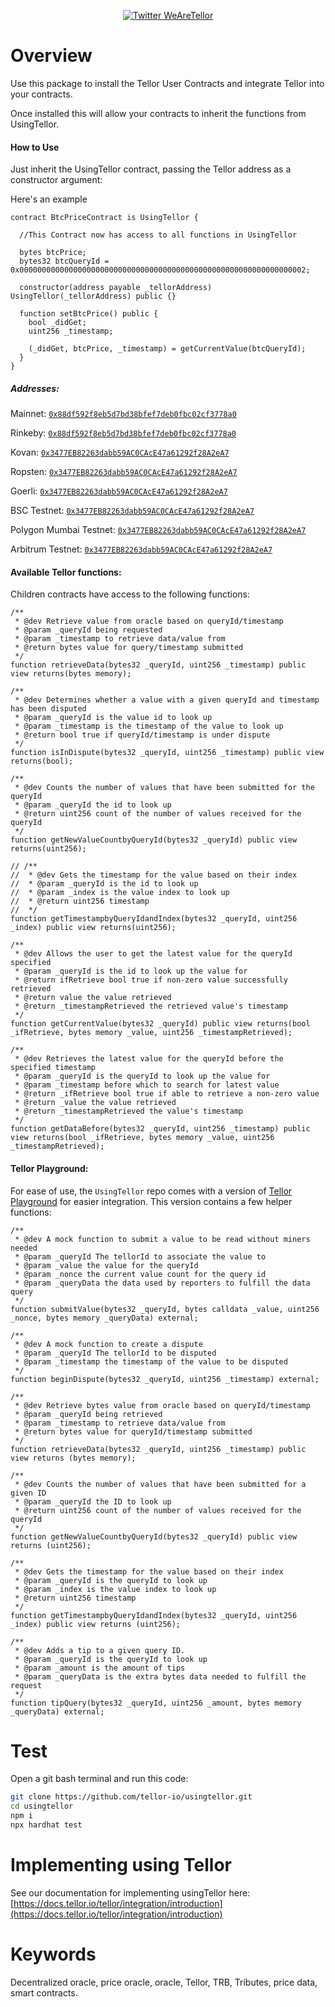 <p align="center">
  <a href='https://twitter.com/WeAreTellor'>
    <img src= 'https://img.shields.io/twitter/url/http/shields.io.svg?style=social' alt='Twitter WeAreTellor' />
  </a>
</p>


# Overview

Use this package to install the Tellor User Contracts and integrate Tellor into your contracts.

Once installed this will allow your contracts to inherit the functions from UsingTellor.

#### How to Use
Just inherit the UsingTellor contract, passing the Tellor address as a constructor argument:

Here's an example
```solidity
contract BtcPriceContract is UsingTellor {

  //This Contract now has access to all functions in UsingTellor

  bytes btcPrice;
  bytes32 btcQueryId = 0x0000000000000000000000000000000000000000000000000000000000000002;

  constructor(address payable _tellorAddress) UsingTellor(_tellorAddress) public {}

  function setBtcPrice() public {
    bool _didGet;
    uint256 _timestamp;

    (_didGet, btcPrice, _timestamp) = getCurrentValue(btcQueryId);
  }
}
```
##### Addresses:

Mainnet: [`0x88df592f8eb5d7bd38bfef7deb0fbc02cf3778a0`](https://etherscan.io/address/0x0Ba45A8b5d5575935B8158a88C631E9F9C95a2e5)

Rinkeby: [`0x88df592f8eb5d7bd38bfef7deb0fbc02cf3778a0`](https://rinkeby.etherscan.io/address/0x20374E579832859f180536A69093A126Db1c8aE9#code)

Kovan: [`0x3477EB82263dabb59AC0CAcE47a61292f28A2eA7`](https://kovan.etherscan.io/address/0x3477EB82263dabb59AC0CAcE47a61292f28A2eA7#code)

Ropsten: [`0x3477EB82263dabb59AC0CAcE47a61292f28A2eA7`](https://ropsten.etherscan.io/address/0x3477EB82263dabb59AC0CAcE47a61292f28A2eA7#code)

Goerli: [`0x3477EB82263dabb59AC0CAcE47a61292f28A2eA7`](https://goerli.etherscan.io/address/0x3477EB82263dabb59AC0CAcE47a61292f28A2eA7#code)

BSC Testnet: [`0x3477EB82263dabb59AC0CAcE47a61292f28A2eA7`](https://testnet.bscscan.com/address/0x3477EB82263dabb59AC0CAcE47a61292f28A2eA7#code)

Polygon Mumbai Testnet: [`0x3477EB82263dabb59AC0CAcE47a61292f28A2eA7`](https://explorer-mumbai.maticvigil.com/address/0x3477EB82263dabb59AC0CAcE47a61292f28A2eA7/contracts)

Arbitrum Testnet: [`0x3477EB82263dabb59AC0CAcE47a61292f28A2eA7`](https://rinkeby-explorer.arbitrum.io/address/0x3477EB82263dabb59AC0CAcE47a61292f28A2eA7)


#### Available Tellor functions:

Children contracts have access to the following functions:

```solidity
/**
 * @dev Retrieve value from oracle based on queryId/timestamp
 * @param _queryId being requested
 * @param _timestamp to retrieve data/value from
 * @return bytes value for query/timestamp submitted
 */
function retrieveData(bytes32 _queryId, uint256 _timestamp) public view returns(bytes memory);

/**
 * @dev Determines whether a value with a given queryId and timestamp has been disputed
 * @param _queryId is the value id to look up
 * @param _timestamp is the timestamp of the value to look up
 * @return bool true if queryId/timestamp is under dispute
 */
function isInDispute(bytes32 _queryId, uint256 _timestamp) public view returns(bool);

/**
 * @dev Counts the number of values that have been submitted for the queryId
 * @param _queryId the id to look up
 * @return uint256 count of the number of values received for the queryId
 */
function getNewValueCountbyQueryId(bytes32 _queryId) public view returns(uint256);

// /**
//  * @dev Gets the timestamp for the value based on their index
//  * @param _queryId is the id to look up
//  * @param _index is the value index to look up
//  * @return uint256 timestamp
//  */
function getTimestampbyQueryIdandIndex(bytes32 _queryId, uint256 _index) public view returns(uint256);

/**
 * @dev Allows the user to get the latest value for the queryId specified
 * @param _queryId is the id to look up the value for
 * @return ifRetrieve bool true if non-zero value successfully retrieved
 * @return value the value retrieved
 * @return _timestampRetrieved the retrieved value's timestamp
 */
function getCurrentValue(bytes32 _queryId) public view returns(bool _ifRetrieve, bytes memory _value, uint256 _timestampRetrieved);

/**
 * @dev Retrieves the latest value for the queryId before the specified timestamp
 * @param _queryId is the queryId to look up the value for
 * @param _timestamp before which to search for latest value
 * @return _ifRetrieve bool true if able to retrieve a non-zero value
 * @return _value the value retrieved
 * @return _timestampRetrieved the value's timestamp
 */
function getDataBefore(bytes32 _queryId, uint256 _timestamp) public view returns(bool _ifRetrieve, bytes memory _value, uint256 _timestampRetrieved);

```


#### Tellor Playground:

For ease of use, the  `UsingTellor`  repo comes with a version of [Tellor Playground](https://github.com/tellor-io/TellorPlayground) for easier integration. This version contains a few helper functions:

```solidity
/**
 * @dev A mock function to submit a value to be read without miners needed
 * @param _queryId The tellorId to associate the value to
 * @param _value the value for the queryId
 * @param _nonce the current value count for the query id
 * @param _queryData the data used by reporters to fulfill the data query
 */
function submitValue(bytes32 _queryId, bytes calldata _value, uint256 _nonce, bytes memory _queryData) external;

/**
 * @dev A mock function to create a dispute
 * @param _queryId The tellorId to be disputed
 * @param _timestamp the timestamp of the value to be disputed
 */
function beginDispute(bytes32 _queryId, uint256 _timestamp) external;

/**
 * @dev Retrieve bytes value from oracle based on queryId/timestamp
 * @param _queryId being retrieved
 * @param _timestamp to retrieve data/value from
 * @return bytes value for queryId/timestamp submitted
 */
function retrieveData(bytes32 _queryId, uint256 _timestamp) public view returns (bytes memory);

/**
 * @dev Counts the number of values that have been submitted for a given ID
 * @param _queryId the ID to look up
 * @return uint256 count of the number of values received for the queryId
 */
function getNewValueCountbyQueryId(bytes32 _queryId) public view returns (uint256);

/**
 * @dev Gets the timestamp for the value based on their index
 * @param _queryId is the queryId to look up
 * @param _index is the value index to look up
 * @return uint256 timestamp
 */
function getTimestampbyQueryIdandIndex(bytes32 _queryId, uint256 _index) public view returns (uint256);

/**
 * @dev Adds a tip to a given query ID.
 * @param _queryId is the queryId to look up
 * @param _amount is the amount of tips
 * @param _queryData is the extra bytes data needed to fulfill the request
 */
function tipQuery(bytes32 _queryId, uint256 _amount, bytes memory _queryData) external;
```


# Test
Open a git bash terminal and run this code:

```bash
git clone https://github.com/tellor-io/usingtellor.git
cd usingtellor
npm i
npx hardhat test
```

# Implementing using Tellor
See our documentation for implementing usingTellor here:
[https://docs.tellor.io/tellor/integration/introduction](https://docs.tellor.io/tellor/integration/introduction)

# Keywords

Decentralized oracle, price oracle, oracle, Tellor, TRB, Tributes, price data, smart contracts.
